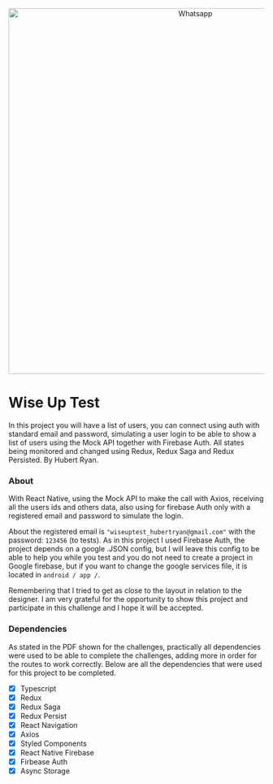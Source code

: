 <p align="center">
  <img src="https://imgur.com/sGkWVXO.png" width="720" title="Whatsapp">
</p>

# Wise Up Test

In this project you will have a list of users, you can connect using auth with standard email and password, simulating a user login to be able to show a list of users using the Mock API together with Firebase Auth. All states being monitored and changed using Redux, Redux Saga and Redux Persisted.
By Hubert Ryan.

### About

With React Native, using the Mock API to make the call with Axios, receiving all the users ids and others data, also using for firebase Auth only with a registered email and password to simulate the login.

About the registered email is `"wiseuptest_hubertryan@gmail.com"` with the password: `123456` (to tests). As in this project I used Firebase Auth, the project depends on a google .JSON config, but I will leave this config to be able to help you while you test and you do not need to create a project in Google firebase, but if you want to change the google services file, it is located in `android / app /`.

Remembering that I tried to get as close to the layout in relation to the designer. I am very grateful for the opportunity to show this project and participate in this challenge and I hope it will be accepted.

### Dependencies

As stated in the PDF shown for the challenges, practically all dependencies were used to be able to complete the challenges, adding more in order for the routes to work correctly. Below are all the dependencies that were used for this project to be completed.

- [x] Typescript
- [x] Redux
- [x] Redux Saga
- [x] Redux Persist
- [x] React Navigation
- [x] Axios
- [x] Styled Components
- [x] React Native Firebase
- [x] Firbease Auth
- [x] Async Storage
